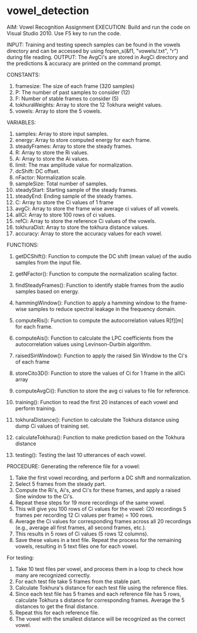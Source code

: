 # vowel_detection
AIM: Vowel Recognition Assignment
EXECUTION: Build and run the code on Visual Studio 2010. Use F5 key to run the code.

INPUT: Training and testing speech samples can be found in the vowels directory and can be accessed by using 
	fopen_s(&f1, "vowels/<filename>.txt", "r") during file reading.
OUTPUT: The AvgCi's are stored in AvgCi directory and the predictions & accuracy are printed on the command prompt.

CONSTANTS:
1. framesize: The size of each frame (320 samples)
2. P: The number of past samples to consider (12)
3. F: Number of stable frames to consider (5)
4. tokhuraWeights: Array to store the 12 Tokhura weight values.
5. vowels: Array to store the 5 vowels.

VARIABLES:
1. samples: Array to store input samples.
2. energy: Array to store computed energy for each frame.
3. steadyFrames: Array to store the steady frames.
4. R: Array to store the Ri values.
5. A: Array to store the Ai values.
6. limit: The max amplitude value for normalization.
7. dcShift: DC offset.
8. nFactor: Normalization scale.
9. sampleSize: Total number of samples.
10. steadyStart: Starting sample of the steady frames.
11. steadyEnd: Ending sample of the steady frames.
12. C: Array to store the Ci values of 1 frame
13. avgCi: Array to store the frame wise average ci values of all vowels.
14. allCi: Array to store 100 rows of ci values.
15. refCi: Array to store the reference Ci values of the vowels.
16. tokhuraDist: Array to store the tokhura distance values.
17. accuracy: Array to store the accuracy values for each vowel.


FUNCTIONS:
1. getDCShift():
	Function to compute the DC shift (mean value) of the audio samples from the input file.

2. getNFactor():
	Function to compute the normalization scaling factor.

3. findSteadyFrames():
	Function to identify stable frames from the audio samples based on energy.

4. hammingWindow(): 
	Function to apply a hamming window to the frame-wise samples to reduce spectral leakage in the frequency domain.

5. computeRis():
	Function to compute the autocorrelation values R[f][m] for each frame.

6. computeAis():
	Function to calculate the LPC coefficients from the autocorrelation values using Levinson-Durbin algorithm.

7. raisedSinWindow():
	Function to apply the raised Sin Window to the Ci's of each frame

8. storeCito3D():
	Function to store the values of Ci for 1 frame in the allCi array

9. computeAvgCi():
	Function to store the avg ci values to file for reference.

10. training():
	Function to read the first 20 instances of each vowel and perform training.

11. tokhuraDistance():
	Function to calculate the Tokhura distance using dump Ci values of training set.

12. calculateTokhura():
	Function to make prediction based on the Tokhura distance

13. testing():
	Testing the last 10 utterances of each vowel.


PROCEDURE:
Generating the reference file for a vowel:
1. Take the first vowel recording, and perform a DC shift and normalization.
2. Select 5 frames from the steady part.
3. Compute the Ri's, Ai's, and Ci's for these frames, and apply a raised Sine window to the Ci's.
4. Repeat these steps for 19 more recordings of the same vowel.
5. This will give you 100 rows of Ci values for the vowel:
(20 recordings   5 frames per recording   12 Ci values per frame) = 100 rows.
6. Average the Ci values for corresponding frames across all 20 recordings (e.g., average all first frames, all second frames, etc.).
7. This results in 5 rows of Ci values (5 rows   12 columns).
8. Save these values in a text file.
Repeat the process for the remaining vowels, resulting in 5 text files one for each vowel.

For testing:
1. Take 10 test files per vowel, and process them in a loop to check how many are recognized correctly.
2. For each test file take 5 frames from the stable part.
3. Calculate Tokhura's distance for each test file using the reference files.
4. Since each test file has 5 frames and each reference file has 5 rows, calculate Tokhura s distance for corresponding frames. Average the 5 distances to get the final distance.
5. Repeat this for each reference file.
6. The vowel with the smallest distance will be recognized as the correct vowel.
